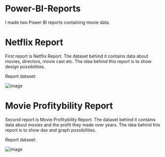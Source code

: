 # Power-BI-Reports
I made two Power BI reports containing movie data.

# Netflix Report 
First report is Netflix Report. The dataset behind it contains data about movies, directors, movie cast etc. The idea behind this report is to show design possibilities.

Report dataset:

![image](https://user-images.githubusercontent.com/68387549/161398141-3d80bbe1-7ce7-4ad0-8c17-b092fd6d5943.png)


# Movie Profitybility Report
Second report is Movie Profitybility Report. The dataset behind it contains data about movies and the profit they made over years. The idea behind this report is to show dax and graph possibilities.

Report dataset:

![image](https://user-images.githubusercontent.com/68387549/161398266-973f83aa-5b25-4c18-81f5-01862dc18ad0.png)
